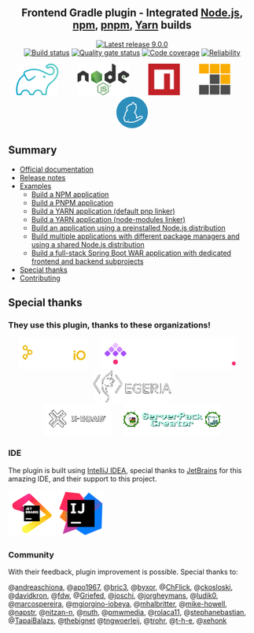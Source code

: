 <h2 align="center">Frontend Gradle plugin - Integrated <a href="https://nodejs.org/" title="Node.js">Node.js</a>,
<a href="https://www.npmjs.com/" title="npm">npm</a>, <a href="https://pnpm.io/" title="pnpm">pnpm</a>,
<a href="https://yarnpkg.com/" title="Yarn">Yarn</a> builds</h2> 
<p align="center">
    <a href="https://github.com/siouan/frontend-gradle-plugin/releases/tag/v9.0.0"><img src="https://img.shields.io/badge/Latest%20release-9.0.0-blue.svg" alt="Latest release 9.0.0"/></a>
    <br/>
    <a href="https://github.com/siouan/frontend-gradle-plugin/actions/workflows/build.yml"><img src="https://github.com/siouan/frontend-gradle-plugin/actions/workflows/build.yml/badge.svg?branch=9.0-jdk17" alt="Build status"/></a>
    <a href="https://sonarcloud.io/project/overview?id=siouan_frontend-gradle-plugin"><img src="https://sonarcloud.io/api/project_badges/measure?project=siouan_frontend-gradle-plugin&metric=alert_status" alt="Quality gate status"/></a>
    <a href="https://sonarcloud.io/summary/overall?id=siouan_frontend-gradle-plugin"><img src="https://sonarcloud.io/api/project_badges/measure?project=siouan_frontend-gradle-plugin&metric=coverage" alt="Code coverage"/></a>
    <a href="https://sonarcloud.io/summary/overall?id=siouan_frontend-gradle-plugin"><img src="https://sonarcloud.io/api/project_badges/measure?project=siouan_frontend-gradle-plugin&metric=reliability_rating" alt="Reliability"/></a>
</p>

<p align="center">
<a href="https://gradle.org/" title="Gradle"><img src="resources/gradle-icon.svg" alt="Gradle icon" height="64" /></a>
&nbsp;&nbsp;&nbsp;&nbsp;&nbsp;&nbsp;&nbsp;&nbsp;
<a href="https://nodejs.org/" title="Node.js"><img src="resources/nodejs-icon.svg" alt="Node.js icon" height="64" /></a>
&nbsp;&nbsp;&nbsp;&nbsp;&nbsp;&nbsp;&nbsp;&nbsp;
<a href="https://www.npmjs.com/" title="npm"><img src="resources/npm-icon.svg" alt="npm icon" height="64" /></a>
&nbsp;&nbsp;&nbsp;&nbsp;&nbsp;&nbsp;&nbsp;&nbsp;
<a href="https://pnpm.io/" title="pnpm"><img src="resources/pnpm-icon.svg" alt="pnpm icon" height="64" /></a>
&nbsp;&nbsp;&nbsp;&nbsp;&nbsp;&nbsp;&nbsp;&nbsp;
<a href="https://yarnpkg.com/" title="Yarn"><img src="resources/yarn-icon.svg" alt="Yarn icon" height="64" /></a>
</p>

## Summary

- [Official documentation][official-documentation]
- [Release notes][release-notes]
- [Examples][examples]
    - [Build a NPM application][example-npm-application]
    - [Build a PNPM application][example-pnpm-application]
    - [Build a YARN application (default pnp linker)][example-yarn-application-pnp-linker]
    - [Build a YARN application (node-modules linker)][example-yarn-application-node-modules-linker]
    - [Build an application using a preinstalled Node.js distribution][example-application-with-preinstalled-nodejs-distribution]
    - [Build multiple applications with different package managers and using a shared Node.js distribution][example-multiple-package-managers-with-shared-nodejs-distribution]
    - [Build a full-stack Spring Boot WAR application with dedicated frontend and backend subprojects][example-fullstack-war-application]
- [Special thanks](#special-thanks)
- [Contributing][contributing]

## Special thanks

### They use this plugin, thanks to these organizations!

<p align="center">
<a href="https://akhq.io/" title="AKHQ - Kafka GUI for Apache Kafka"><img src="resources/akhq.svg" alt="AKHQ logo" height="64" /></a>
&nbsp;&nbsp;&nbsp;&nbsp;
<a href="https://kestra.io/" title="Kestra - Event-driven declarative orchestration platform"><img src="resources/kestra.svg" alt="Kestra logo" height="64"></a>
&nbsp;&nbsp;&nbsp;&nbsp;
<a href="https://egeria-project.org/" title="Egeria - Open Metadata and Governance"><img src="resources/egeria.png" alt="Egeria logo" height="64" /></a>
<br/>
<a href="https://x-road.global/" title="X-Road - Data Exchange Layer"><img src="resources/x-road.png" alt="X-Road logo" height="64" /></a>
&nbsp;&nbsp;&nbsp;&nbsp;
<a href="https://serverpackcreator.de/" title="ServerPackCreator - Quick and easy generation of server packs of your favourite Minecraft modpacks"><img src="resources/serverpackcreator.png" alt="ServerPackCreator logo" height="64" /></a>
</p>

### IDE

The plugin is built using [IntelliJ IDEA][intellij-idea], special thanks to [JetBrains][jetbrains] for this amazing
IDE, and their support to this project.

<a href="https://www.jetbrains.com/" title="JetBrains"><img src="resources/jetbrains-logo.svg" alt="JetBrains logo" height="96" /></a>
<a href="https://www.jetbrains.com/idea/" title="IntelliJ IDEA"><img src="resources/intellij-idea-icon.svg" alt="IntelliJ IDEA icon" height="96" /></a>

### Community

With their feedback, plugin improvement is possible. Special thanks to:

@[andreaschiona](https://github.com/andreaschiona),
@[apo1967](https://github.com/apo1967),
@[bric3](https://github.com/bric3),
@[byxor](https://github.com/byxor),
@[ChFlick](https://github.com/ChFlick),
@[ckosloski](https://github.com/ckosloski),
@[davidkron](https://github.com/davidkron),
@[fdw](https://github.com/fdw),
@[Griefed](https://github.com/Griefed),
@[joschi](https://github.com/joschi),
@[jorgheymans](https://github.com/jorgheymans),
@[ludik0](https://github.com/ludik0),
@[marcospereira](https://github.com/marcospereira),
@[mgiorgino-iobeya](https://github.com/mgiorgino-iobeya),
@[mhalbritter](https://github.com/mhalbritter),
@[mike-howell](https://github.com/mike-howell),
@[napstr](https://github.com/napstr),
@[nitzan-n](https://github.com/nitzan-n),
@[nuth](https://github.com/nuth),
@[pmwmedia](https://github.com/pmwmedia),
@[rolaca11](https://github.com/rolaca11),
@[stephanebastian](https://github.com/stephanebastian),
@[TapaiBalazs](https://github.com/TapaiBalazs),
@[thebignet](https://github.com/thebignet)
@[tngwoerleij](https://github.com/tngwoerleij),
@[trohr](https://github.com/trohr),
@[t-h-e](https://github.com/t-h-e),
@[xehonk](https://github.com/xehonk)

[contributing]: <CONTRIBUTING.md> (Contributing to this project)
[example-fullstack-war-application]: <examples/fullstack-war-application> (Build a full-stack Spring Boot WAR application with dedicated frontend and backend subprojects)
[example-multiple-package-managers-with-shared-nodejs-distribution]: <examples/multiple-package-managers-with-shared-nodejs-distribution> (Build multiple applications with different package managers and using a shared Node.js distribution)
[example-npm-application]: <examples/npm-application> (Build a NPM application)
[example-pnpm-application]: <examples/pnpm-application> (Build a PNPM application)
[example-yarn-application-pnp-linker]: <examples/yarn-application-with-pnp-linker> (Build a YARN application with default pnp linker)
[example-yarn-application-node-modules-linker]: <examples/yarn-application-with-node-modules-linker> (Build a YARN application with node-modules linker)
[example-application-with-preinstalled-nodejs-distribution]: <examples/application-with-preinstalled-nodejs-distribution> (Build an application using a preinstalled Node.js distribution)
[examples]: <examples> (Examples)
[official-documentation]: <https://siouan.github.io/frontend-gradle-plugin/> (Official documentation of the Frontend Gradle plugin for node, npm, pnpm, yarn)
[intellij-idea]: <https://www.jetbrains.com/idea/> (IntelliJ IDEA)
[jetbrains]: <https://www.jetbrains.com/> (JetBrains)
[release-notes]: <https://github.com/siouan/frontend-gradle-plugin/releases> (Release notes)
